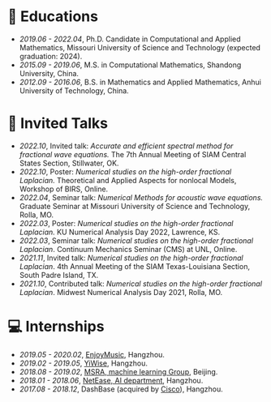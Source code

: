 
# 📖 Educations
- *2019.06 - 2022.04*, Ph.D. Candidate in Computational and Applied Mathematics, Missouri University of Science and Technology (expected graduation: 2024).
- *2015.09 - 2019.06*, M.S. in Computational Mathematics, Shandong University, China.
- *2012.09 - 2016.06*, B.S. in Mathematics and Applied Mathematics, Anhui University of Technology, China.

# 💬 Invited Talks
- *2022.10*, Invited talk: *Accurate and efficient spectral method for fractional wave equations.* The 7th Annual Meeting of SIAM Central States Section, Stillwater, OK.
- *2022.10*, Poster: *Numerical studies on the high-order fractional Laplacian.* Theoretical and Applied Aspects for nonlocal Models, Workshop of BIRS, Online.
- *2022.04*, Seminar talk: *Numerical Methods for acoustic wave equations.* Graduate Seminar at Missouri University of Science and Technology, Rolla, MO.
- *2022.03*, Poster: *Numerical studies on the high-order fractional Laplacian.* KU Numerical Analysis Day 2022, Lawrence, KS.
- *2022.03*, Seminar talk: *Numerical studies on the high-order fractional Laplacian*. Continuum Mechanics Seminar (CMS) at UNL, Online.
- *2021.11*, Invited talk: *Numerical studies on the high-order fractional Laplacian*. 4th Annual Meeting of the SIAM Texas-Louisiana Section, South Padre Island, TX. 
- *2021.10*, Contributed talk: *Numerical studies on the high-order fractional Laplacian*. Midwest Numerical Analysis Day 2021, Rolla, MO.

# 💻 Internships
- *2019.05 - 2020.02*, [EnjoyMusic](https://enjoymusic.ai/), Hangzhou.
- *2019.02 - 2019.05*, [YiWise](https://www.yiwise.com/), Hangzhou.
- *2018.08 - 2019.02*, [MSRA, machine learning Group](https://www.microsoft.com/en-us/research/group/machine-learning-research-group/), Beijing.
- *2018.01 - 2018.06*, [NetEase, AI department](https://hr.163.com/zc/12-ai/index.html), Hangzhou.
- *2017.08 - 2018.12*, DashBase (acquired by [Cisco](https://blogs.cisco.com/news/349511)), Hangzhou.
